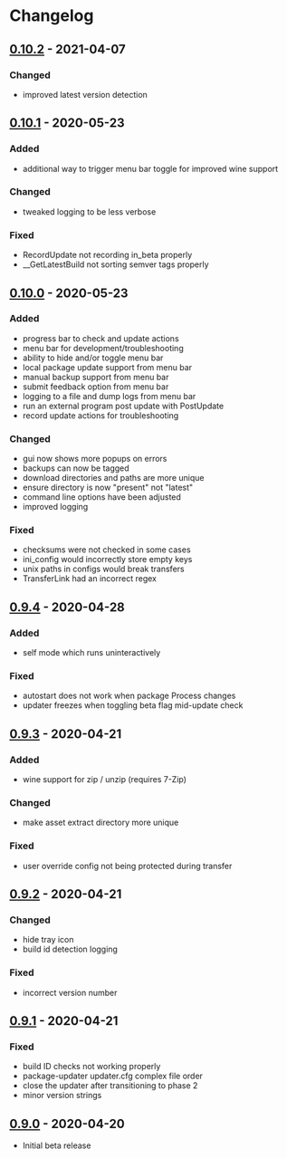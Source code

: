 # Changelog

## [0.10.2] - 2021-04-07

### Changed

- improved latest version detection

## [0.10.1] - 2020-05-23

### Added

- additional way to trigger menu bar toggle for improved wine support

### Changed

- tweaked logging to be less verbose

### Fixed

- RecordUpdate not recording in_beta properly
- __GetLatestBuild not sorting semver tags properly

## [0.10.0] - 2020-05-23

### Added

- progress bar to check and update actions
- menu bar for development/troubleshooting
- ability to hide and/or toggle menu bar
- local package update support from menu bar
- manual backup support from menu bar
- submit feedback option from menu bar
- logging to a file and dump logs from menu bar
- run an external program post update with PostUpdate
- record update actions for troubleshooting

### Changed

- gui now shows more popups on errors
- backups can now be tagged
- download directories and paths are more unique
- ensure directory is now "present" not "latest"
- command line options have been adjusted
- improved logging

### Fixed

- checksums were not checked in some cases
- ini_config would incorrectly store empty keys
- unix paths in configs would break transfers
- TransferLink had an incorrect regex

## [0.9.4] - 2020-04-28

### Added

- self mode which runs uninteractively

### Fixed

- autostart does not work when package Process changes
- updater freezes when toggling beta flag mid-update check

## [0.9.3] - 2020-04-21

### Added

- wine support for zip / unzip (requires 7-Zip)

### Changed

- make asset extract directory more unique

### Fixed

- user override config not being protected during transfer

## [0.9.2] - 2020-04-21

### Changed

- hide tray icon
- build id detection logging

### Fixed

- incorrect version number

## [0.9.1] - 2020-04-21

### Fixed

- build ID checks not working properly
- package-updater updater.cfg complex file order
- close the updater after transitioning to phase 2
- minor version strings

## [0.9.0] - 2020-04-20

- Initial beta release

[0.9.0]: https://github.com/smash64-dev/package-updater/releases/tag/v0.9.0
[0.9.1]: https://github.com/smash64-dev/package-updater/releases/tag/v0.9.1
[0.9.2]: https://github.com/smash64-dev/package-updater/releases/tag/v0.9.2
[0.9.3]: https://github.com/smash64-dev/package-updater/releases/tag/v0.9.3
[0.9.4]: https://github.com/smash64-dev/package-updater/releases/tag/v0.9.4
[0.10.0]: https://github.com/smash64-dev/package-updater/releases/tag/v0.10.0
[0.10.1]: https://github.com/smash64-dev/package-updater/releases/tag/v0.10.1
[0.10.2]: https://github.com/smash64-dev/package-updater/releases/tag/v0.10.2

